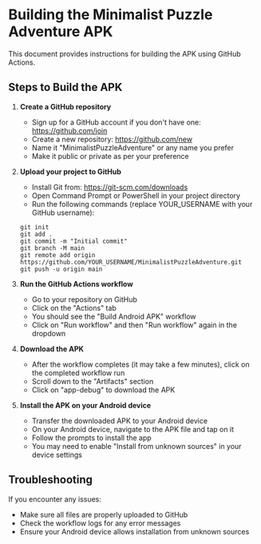 # Building the Minimalist Puzzle Adventure APK

This document provides instructions for building the APK using GitHub Actions.

## Steps to Build the APK

1. **Create a GitHub repository**
   - Sign up for a GitHub account if you don't have one: https://github.com/join
   - Create a new repository: https://github.com/new
   - Name it "MinimalistPuzzleAdventure" or any name you prefer
   - Make it public or private as per your preference

2. **Upload your project to GitHub**
   - Install Git from: https://git-scm.com/downloads
   - Open Command Prompt or PowerShell in your project directory
   - Run the following commands (replace YOUR_USERNAME with your GitHub username):

   ```
   git init
   git add .
   git commit -m "Initial commit"
   git branch -M main
   git remote add origin https://github.com/YOUR_USERNAME/MinimalistPuzzleAdventure.git
   git push -u origin main
   ```

3. **Run the GitHub Actions workflow**
   - Go to your repository on GitHub
   - Click on the "Actions" tab
   - You should see the "Build Android APK" workflow
   - Click on "Run workflow" and then "Run workflow" again in the dropdown

4. **Download the APK**
   - After the workflow completes (it may take a few minutes), click on the completed workflow run
   - Scroll down to the "Artifacts" section
   - Click on "app-debug" to download the APK

5. **Install the APK on your Android device**
   - Transfer the downloaded APK to your Android device
   - On your Android device, navigate to the APK file and tap on it
   - Follow the prompts to install the app
   - You may need to enable "Install from unknown sources" in your device settings

## Troubleshooting

If you encounter any issues:
- Make sure all files are properly uploaded to GitHub
- Check the workflow logs for any error messages
- Ensure your Android device allows installation from unknown sources 